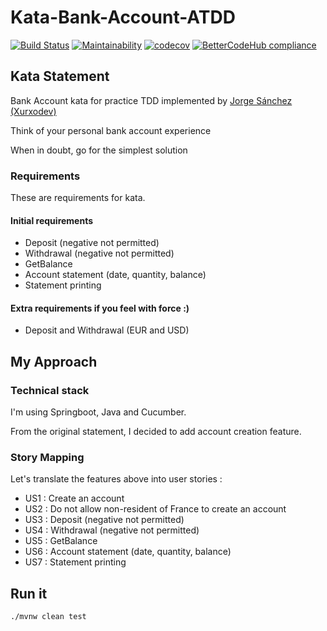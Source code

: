 # Kata-Bank-Account-ATDD

[![Build Status](https://travis-ci.org/newlight77/kata-bank-account-atdd.svg?branch=master)](https://travis-ci.org/newlight77/kata-bank-account-atdd)
[![Maintainability](https://api.codeclimate.com/v1/badges/5215148bf0b74c26470a/maintainability)](https://codeclimate.com/github/newlight77/kata-bank-account-bdd/maintainability)
[![codecov](https://codecov.io/gh/newlight77/kata-bank-account-atdd/branch/master/graph/badge.svg)](https://codecov.io/gh/newlight77/kata-bank-account-atdd)
[![BetterCodeHub compliance](https://bettercodehub.com/edge/badge/newlight77/kata-bank-account-atdd?branch=master)](https://bettercodehub.com/)

## Kata Statement

Bank Account kata for practice TDD implemented by [Jorge Sánchez (Xurxodev)](https://github.com/xurxodev/Bank-Account-Kata/blob/master/README.md)

Think of your personal bank account experience

When in doubt, go for the simplest solution

### Requirements

These are requirements for kata.

#### Initial requirements

* Deposit (negative not permitted)
* Withdrawal (negative not permitted)  
* GetBalance  
* Account statement (date, quantity, balance) 
* Statement printing 

#### Extra requirements if you feel with force :)

* Deposit and Withdrawal (EUR and USD)

## My Approach

### Technical stack 

I'm using Springboot, Java and Cucumber. 

From the original statement, I decided to add account creation feature.

### Story Mapping

Let's translate the features above into user stories :

* US1 : Create an account
* US2 : Do not allow non-resident of France to create an account 
* US3 : Deposit (negative not permitted)
* US4 : Withdrawal (negative not permitted)  
* US5 : GetBalance  
* US6 : Account statement (date, quantity, balance) 
* US7 : Statement printing

## Run it

```bash
./mvnw clean test
```

